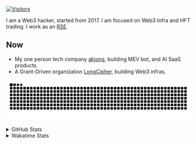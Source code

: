 <!-- markdownlint-disable MD041 MD010 MD033 -->
[![Visitors](https://api.visitorbadge.io/api/daily?path=Akagi201%2FAkagi201&label=Visitors%20Today&countColor=%2337d67a)](https://visitorbadge.io/status?path=Akagi201%2FAkagi201)

I am a Web3 hacker, started from 2017. I am focused on Web3 Infra and HFT trading.
I work as an [RSE](https://us-rse.org/about/what-is-an-rse/).

## Now

* My one person tech company [akjong](https://github.com/akjong), building MEV bot, and AI SaaS products.
* A Grant-Driven organization [LongCipher](https://github.com/longcipher), building Web3 infras.

[![github contribution grid snake animation](https://raw.githubusercontent.com/Akagi201/Akagi201/output/github-contribution-grid-snake.svg#gh-light-mode-only)](https://github.com/Akagi201)

<details>
<summary>GitHub Stats</summary>
  <a href="https://github.com/Akagi201"><img alt="Profile Detail" src="https://raw.githubusercontent.com/Akagi201/Akagi201/master/profile-summary-card-output/dracula/0-profile-details.svg" /></a>
  <a href="https://github.com/Akagi201"><img alt="Github Stats" src="https://raw.githubusercontent.com/Akagi201/Akagi201/master/profile-summary-card-output/dracula/3-stats.svg" /></a>
  <a href="https://github.com/Akagi201"><img alt="Lang By Commits" src="https://raw.githubusercontent.com/Akagi201/Akagi201/master/profile-summary-card-output/dracula/2-most-commit-language.svg" /></a>
</details>

<details>
<summary>Wakatime Stats</summary>
<br>

<!--START_SECTION:waka-->

```txt
From: 10 October 2025 - To: 17 October 2025

Total Time: 10 hrs 23 mins

Other        4 hrs 20 mins   ██████████▒░░░░░░░░░░░░░░   41.72 %
sh           2 hrs 49 mins   ██████▓░░░░░░░░░░░░░░░░░░   27.12 %
TypeScript   49 mins         ██░░░░░░░░░░░░░░░░░░░░░░░   07.97 %
Rust         48 mins         ██░░░░░░░░░░░░░░░░░░░░░░░   07.79 %
TOML         33 mins         █▒░░░░░░░░░░░░░░░░░░░░░░░   05.43 %
INI          30 mins         █▒░░░░░░░░░░░░░░░░░░░░░░░   04.87 %
Markdown     11 mins         ▒░░░░░░░░░░░░░░░░░░░░░░░░   01.86 %
JSON         10 mins         ▒░░░░░░░░░░░░░░░░░░░░░░░░   01.66 %
YAML         3 mins          ░░░░░░░░░░░░░░░░░░░░░░░░░   00.57 %
Python       3 mins          ░░░░░░░░░░░░░░░░░░░░░░░░░   00.56 %
```

<!--END_SECTION:waka-->

</details>
